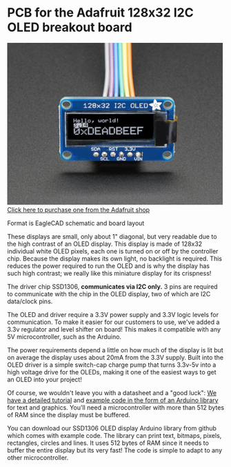 # PCB for the Adafruit 128x32 I2C OLED breakout board

<a href="http://www.adafruit.com/products/931"><img src="assets/image.jpg?raw=true" width="500px"><br/>Click here to purchase one from the Adafruit shop</a>

Format is EagleCAD schematic and board layout

These displays are small, only about 1" diagonal, but very readable due to the high contrast of an OLED display. This display is made of 128x32 individual white OLED pixels, each one is turned on or off by the controller chip. Because the display makes its own light, no backlight is required. This reduces the power required to run the OLED and is why the display has such high contrast; we really like this miniature display for its crispness!


The driver chip SSD1306, __communicates via I2C only.__ 3 pins are required to communicate with the chip in the OLED display, two of which are I2C data/clock pins.

The OLED and driver require a 3.3V power supply and 3.3V logic levels for communication. To make it easier for our customers to use, we've added a 3.3v regulator and level shifter on board! This makes it compatible with any 5V microcontroller, such as the Arduino.

The power requirements depend a little on how much of the display is lit but on average the display uses about 20mA from the 3.3V supply. Built into the OLED driver is a simple switch-cap charge pump that turns 3.3v-5v into a high voltage drive for the OLEDs, making it one of the easiest ways to get an OLED into your project!

Of course, we wouldn't leave you with a datasheet and a "good luck": [We have a detailed tutorial](http://learn.adafruit.com/monochrome-oled-breakouts) and [example code in the form of an Arduino library](https://github.com/adafruit/Adafruit_SSD1306) for text and graphics. You'll need a microcontroller with more than 512 bytes of RAM since the display must be buffered.

You can download our SSD1306 OLED display Arduino library from github which comes with example code. The library can print text, bitmaps, pixels, rectangles, circles and lines. It uses 512 bytes of RAM since it needs to buffer the entire display but its very fast! The code is simple to adapt to any other microcontroller.
